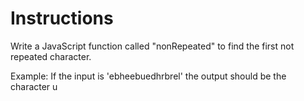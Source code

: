 # Instructions
Write a JavaScript function called "nonRepeated" to find the first not repeated character.

Example: If the input is 'ebheebuedhrbrel' the output should be the character u